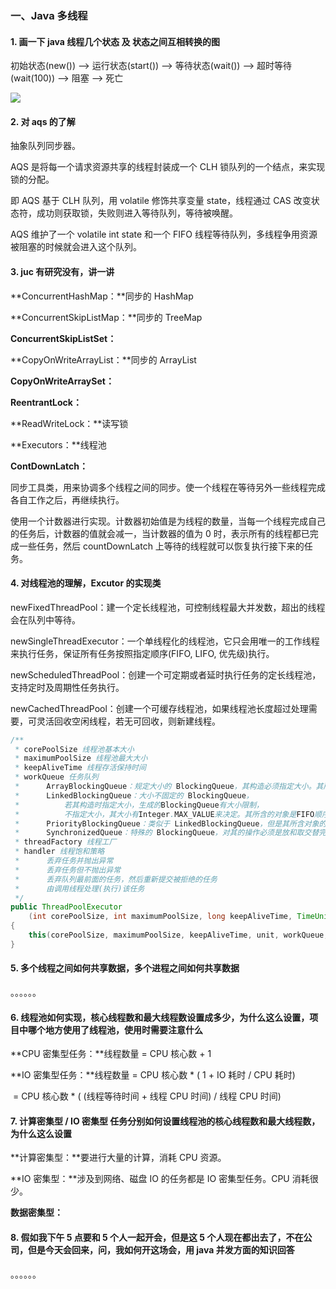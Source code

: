 ### 一、Java 多线程

#### 1. 画一下 java 线程几个状态 及 状态之间互相转换的图

初始状态(new()) --> 运行状态(start()) --> 等待状态(wait()) --> 超时等待(wait(100)) --> 阻塞 --> 死亡

![](D:/Book/MyNotes/my-notes/img/Java线程状态转化图.jpg)

#### 2. 对 aqs 的了解

抽象队列同步器。

AQS 是将每一个请求资源共享的线程封装成一个 CLH 锁队列的一个结点，来实现锁的分配。

即 AQS 基于 CLH 队列，用 volatile 修饰共享变量 state，线程通过 CAS 改变状态符，成功则获取锁，失败则进入等待队列，等待被唤醒。

AQS 维护了一个 volatile int state 和一个 FIFO 线程等待队列，多线程争用资源被阻塞的时候就会进入这个队列。

#### 3. juc 有研究没有，讲一讲

**ConcurrentHashMap：**同步的 HashMap

**ConcurrentSkipListMap：**同步的 TreeMap

**ConcurrentSkipListSet：**

**CopyOnWriteArrayList：**同步的 ArrayList

**CopyOnWriteArraySet：**

**ReentrantLock：**

**ReadWriteLock：**读写锁

**Executors：**线程池

**ContDownLatch：**

同步工具类，用来协调多个线程之间的同步。使一个线程在等待另外一些线程完成各自工作之后，再继续执行。

使用一个计数器进行实现。计数器初始值是为线程的数量，当每一个线程完成自己的任务后，计数器的值就会减一，当计数器的值为 0 时，表示所有的线程都已完成一些任务，然后 countDownLatch 上等待的线程就可以恢复执行接下来的任务。

#### 4. 对线程池的理解，Excutor 的实现类

newFixedThreadPool：建一个定长线程池，可控制线程最大并发数，超出的线程会在队列中等待。

newSingleThreadExecutor：一个单线程化的线程池，它只会用唯一的工作线程来执行任务，保证所有任务按照指定顺序(FIFO, LIFO, 优先级)执行。

newScheduledThreadPool：创建一个可定期或者延时执行任务的定长线程池，支持定时及周期性任务执行。 

newCachedThreadPool：创建一个可缓存线程池，如果线程池长度超过处理需要，可灵活回收空闲线程，若无可回收，则新建线程。 

```java
/**
 * corePoolSize 线程池基本大小
 * maximumPoolSize 线程池最大大小
 * keepAliveTime 线程存活保持时间
 * workQueue 任务队列
 * 		ArrayBlockingQueue：规定大小的 BlockingQueue，其构造必须指定大小。其所含的对象是FIFO顺序排序的。
 * 		LinkedBlockingQueue：大小不固定的 BlockingQueue，
 *			若其构造时指定大小，生成的BlockingQueue有大小限制，
 *			不指定大小，其大小有Integer.MAX_VALUE来决定。其所含的对象是FIFO顺序排序的。
 *      PriorityBlockingQueue：类似于 LinkedBlockingQueue，但是其所含对象的排序不是FIFO，而是依据对象的自然顺序或者构造函数的Comparator决定。
 * 		SynchronizedQueue：特殊的 BlockingQueue，对其的操作必须是放和取交替完成。
 * threadFactory 线程工厂
 * handler 线程饱和策略
 * 		丢弃任务并抛出异常
 * 		丢弃任务但不抛出异常
 * 		丢弃队列最前面的任务，然后重新提交被拒绝的任务
 * 		由调用线程处理(执行)该任务
 */
public ThreadPoolExecutor
    (int corePoolSize, int maximumPoolSize, long keepAliveTime, TimeUnit unit, BlockingQueue<Runnable> workQueue) 
{
    this(corePoolSize, maximumPoolSize, keepAliveTime, unit, workQueue, Executors.defaultThreadFactory(), defaultHandler);
}
```



#### 5. 多个线程之间如何共享数据，多个进程之间如何共享数据

。。。。。。

#### 6. 线程池如何实现，核心线程数和最大线程数设置成多少，为什么这么设置，项目中哪个地方使用了线程池，使用时需要注意什么

**CPU 密集型任务：**线程数量 = CPU 核心数 + 1

**IO 密集型任务：**线程数量 = CPU 核心数 * ( 1 + IO 耗时 / CPU 耗时)

​											 = CPU 核心数 * ( (线程等待时间 + 线程 CPU 时间) / 线程 CPU 时间)



#### 7. 计算密集型 / IO 密集型 任务分别如何设置线程池的核心线程数和最大线程数，为什么这么设置

**计算密集型：**要进行大量的计算，消耗 CPU 资源。

**IO 密集型：**涉及到网络、磁盘 IO 的任务都是 IO 密集型任务。CPU 消耗很少。

**数据密集型：**



#### 8. 假如我下午 5 点要和 5 个人一起开会，但是这 5 个人现在都出去了，不在公司，但是今天会回来，问，我如何开这场会，用 java  并发方面的知识回答

。。。。。。



